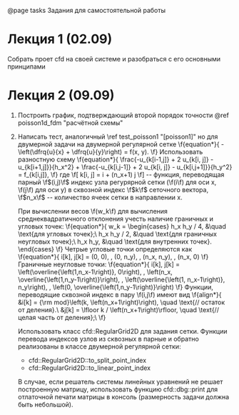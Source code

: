 @page tasks Задания для самостоятельной работы

# Лекция 1 (02.09)
Собрать проет cfd на своей системе и разобраться с его основными принципами

# Лекция 2 (09.09)
1. Построить график, подтверждающий второй порядок точности
   @ref poisson1d_fdm "расчётной схемы" 
2. Написать тест, аналогичный \ref test_poisson1 "[poisson1]" но
   для двумерной задачи на двумерной регулярной сетке
   \f{equation*}{
       -\left(\dfrq{u}{x} + \dfrq{u}{y}\right) = f(x, y).
   \f}
   Использовать разностную схему
   \f{equation*}{
       \frac{-u_{k[i-1,j]} + 2 u_{k[i, j]} - u_{k[i+1,j]}}{h_x^2} +
       \frac{-u_{k[i,j-1]} + 2 u_{k[i, j]} - u_{k[i,j+1]}}{h_y^2} =
       f_{k[i,j]},
   \f}
   где
   \f[
        k[i, j] = i + (n_x+1) j
   \f]
   -- функция, переводящая парный \f$(i,j)\f$ индекс узла регурярной сетки (\f(i\f) для оси x, \f(j\f) для оси y) в сквозной индекс \f$k\f$
   сеточного вектора, \f$n_x\f$ -- количество ячеек сетки в направлении x.

   При вычислении весов \f(w_k\f) для вычисления среднеквадратичного отклонения учесть
   наличие граничных и угловых точек:
    \f{equation*}{
        w_k = \begin{cases}
                h_x h_y / 4,  &\quad  \text{для угловых точек};\\
                h_x h_y / 2,  &\quad  \text{для граничных неугловых точек};\\
                h_x h_y,      &\quad  \text{для внутренних точек}.
        \end{cases}
    \f}
    Четрые угловые точки определяются как
    \f{equation*}{
        i[k], j[k] = (0, 0), \, (0, n_y), \, (n_x, n_y), \, (n_x, 0)
    \f}
    Граничные неугловые точки:
    \f{equation*}{
        i[k], j[k] =
            \left(\overline{\left(1,n_x-1\right)}, 0\right), \,
            \left(n_x, \overline{\left(1,n_y-1\right)}\right), \,
            \left(\overline{\left(1, n_x-1\right)}, n_y\right), \,
            \left(0, \overline{\left(1,n_y-1\right)}\right)
    \f}
    Функции, переводящие сквозной индекс в пару \f(i,j\f) имеют вид
    \f{align*}{
        &i[k] = {\rm mod}\left(k, \left(n_x+1\right)\right), \quad \text{// остаток от деления}.\\
        &j[k] = \lfloor k / \left(n_x+1\right)\rfloor, \quad \text{// целая часть от деления};\\
    \f}

    Использовать класс cfd::RegularGrid2D для задания сетки.
    Функции перевода индексов узлов из сквозных в парные и обратно реализованы в классе двумерной регулярной сетки:
    - cfd::RegularGrid2D::to_split_point_index
    - cfd::RegularGrid2D::to_linear_point_index

    В случае, если решатель системы линейных уравнений не решает построенную матрицу, использовать функцию
    cfd::dbg::print для отлаточной печати матрицы в консоль (размерность задачи должна быть небольшой).
